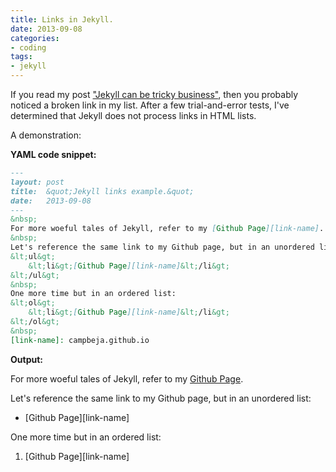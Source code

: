 ```yaml
---
title: Links in Jekyll.
date: 2013-09-08
categories:
- coding
tags:
- jekyll
---
```


If you read my post ["Jekyll can be tricky business"][jekyll-tricky], then you probably noticed a broken link in my list. After a few trial-and-error tests, I've determined that Jekyll does not process links in HTML lists.
<!-- more --> 
A demonstration:

**YAML code snippet:**

```Markdown
---
layout: post
title:  &quot;Jekyll links example.&quot;
date:   2013-09-08
---
&nbsp;
For more woeful tales of Jekyll, refer to my [Github Page][link-name].
&nbsp;
Let's reference the same link to my Github page, but in an unordered list:
&lt;ul&gt;
	&lt;li&gt;[Github Page][link-name]&lt;/li&gt;
&lt;/ul&gt;
&nbsp;
One more time but in an ordered list:
&lt;ol&gt;
	&lt;li&gt;[Github Page][link-name]&lt;/li&gt;
&lt;/ol&gt;
&nbsp;
[link-name]: campbeja.github.io
```

**Output:**

For more woeful tales of Jekyll, refer to my [Github Page][link-name].

Let's reference the same link to my Github page, but in an unordered list:
<ul><li>&#91;Github Page&#93;&#91;link-name&#93;</li></ul>

One more time but in an ordered list:
<ol><li>&#91;Github Page&#93;&#91;link-name&#93;</li></ol>

[jekyll-tricky]: http://campbeja.github.io/2013/09/07/Jekyll-can-be-tricky-business.html
[link-name]: /
